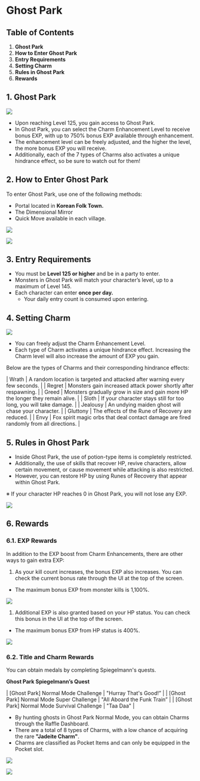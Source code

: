 # Ghost Park
## Table of Contents
1.  **Ghost Park**
2.  **How to Enter Ghost Park**
3.  **Entry Requirements**
4.  **Setting Charm**
5.  **Rules in Ghost Park**
6.  **Rewards**
## 1. Ghost Park

![](images/msn-101/beginners-guide/monster-and-dungeon/image_1747236326105_222.png)

*   Upon reaching Level 125, you gain access to Ghost Park.
*   In Ghost Park, you can select the Charm Enhancement Level to receive bonus EXP, with up to 750% bonus EXP available through enhancement.
*   The enhancement level can be freely adjusted, and the higher the level, the more bonus EXP you will receive.
*   Additionally, each of the 7 types of Charms also activates a unique hindrance effect, so be sure to watch out for them!
## 2. How to Enter Ghost Park

To enter Ghost Park, use one of the following methods:

*   Portal located in **Korean Folk Town.**
*   The Dimensional Mirror
*   Quick Move available in each village.

![](images/msn-101/beginners-guide/monster-and-dungeon/image_1747236326105_71.png)

![](images/msn-101/beginners-guide/monster-and-dungeon/image_1747236326105_956.png)

## 3. Entry Requirements
*   You must be **Level 125 or higher** and be in a party to enter.
*   Monsters in Ghost Park will match your character’s level, up to a maximum of Level 145.
*   Each character can enter **once per day.**
    *   Your daily entry count is consumed upon entering.
## 4. Setting Charm

![](images/msn-101/beginners-guide/monster-and-dungeon/image_1747236326105_157.png)

*   You can freely adjust the Charm Enhancement Level.
*   Each type of Charm activates a unique hindrance effect. Increasing the Charm level will also increase the amount of EXP you gain.

Below are the types of Charms and their corresponding hindrance effects:

| Wrath | A random location is targeted and attacked after warning every few seconds. |
| Regret | Monsters gain increased attack power shortly after respawning. |
| Greed | Monsters gradually grow in size and gain more HP the longer they remain alive. |
| Sloth | If your character stays still for too long, you will take damage. |
| Jealousy | An undying maiden ghost will chase your character. |
| Gluttony | The effects of the Rune of Recovery are reduced. |
| Envy | Fox spirit magic orbs that deal contact damage are fired randomly from all directions. |

## 5. Rules in Ghost Park
*   Inside Ghost Park, the use of potion-type items is completely restricted.
*   Additionally, the use of skills that recover HP, revive characters, allow certain movement, or cause movement while attacking is also restricted.
*   However, you can restore HP by using Runes of Recovery that appear within Ghost Park.

※ If your character HP reaches 0 in Ghost Park, you will not lose any EXP.

![](images/msn-101/beginners-guide/monster-and-dungeon/image_1747236326105_615.png)

## 6. Rewards
### 6.1. EXP Rewards

In addition to the EXP boost from Charm Enhancements, there are other ways to gain extra EXP:

1.  As your kill count increases, the bonus EXP also increases. You can check the current bonus rate through the UI at the top of the screen.
*   The maximum bonus EXP from monster kills is 1,100%.

![](images/msn-101/beginners-guide/monster-and-dungeon/image_1747236326105_307.png)

1.  Additional EXP is also granted based on your HP status. You can check this bonus in the UI at the top of the screen.
*   The maximum bonus EXP from HP status is 400%.

![](images/msn-101/beginners-guide/monster-and-dungeon/image_1747236326105_25.png)

### 6.2. Title and Charm Rewards

You can obtain medals by completing Spiegelmann's quests.

**Ghost Park Spiegelmann’s Quest**

| [Ghost Park] Normal Mode Challenge | "Hurray That's Good!” |
| [Ghost Park] Normal Mode Super Challenge | "All Aboard the Funk Train” |
| [Ghost Park] Normal Mode Survival Challenge | "Taa Daa" |

*   By hunting ghosts in Ghost Park Normal Mode, you can obtain Charms through the Raffle Dashboard.
*   There are a total of 8 types of Charms, with a low chance of acquiring the rare **"Jadeite Charm"**.
*   Charms are classified as Pocket Items and can only be equipped in the Pocket slot.

![](images/msn-101/beginners-guide/monster-and-dungeon/image_1747236326105_916.png)

![](images/msn-101/beginners-guide/monster-and-dungeon/image_1747236326105_369.png)